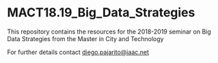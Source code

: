 # MACT18.19_Big_Data_Strategies
This repository contains the resources for the 2018-2019 seminar on Big Data Strategies from the Master in City and Technology

For further details contact diego.pajarito@iaac.net

